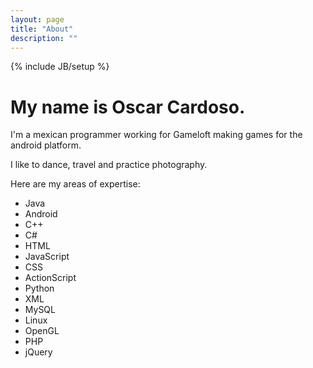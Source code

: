 ```yaml
---
layout: page
title: "About"
description: ""
---
```

{% include JB/setup %}

# My name is Oscar Cardoso.

I'm a mexican programmer working for Gameloft making games for the android platform.

I like to dance, travel and practice photography.

Here are my areas of expertise:
* Java
* Android
* C++
* C#
* HTML
* JavaScript
* CSS
* ActionScript
* Python
* XML
* MySQL
* Linux
* OpenGL
* PHP
* jQuery
